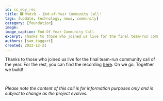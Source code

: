 ```yaml
---
id: cc_eoy_rec
title: 🎆 Watch - End-of-Year Community Call!
tags: [update, technology, news, community]
category: [foundation]
image: 
image_caption: End-Of-Year Community Call
excerpt: Thanks to those who joined us live for the final team-run community call of the year. For the rest, you can find the recording here.
authors: [sam_taggart]
created: 2022-12-21
---
```


Thanks to those who joined us live for the final team-run community call of the year. For the rest, you can find the recording [here](https://forum.threefold.io/t/end-of-year-2022-community-call-recording/3636). On we go. Together we build!

<br/>

_Please note the content of this call is for information purposes only and is subject to change as the project evolves._
